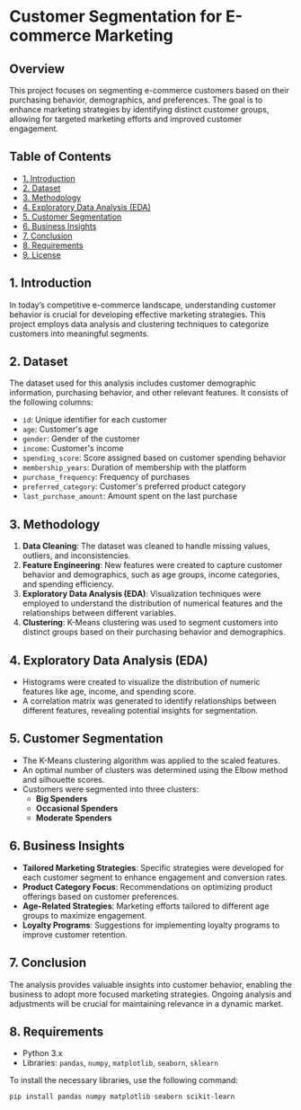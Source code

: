 # Customer Segmentation for E-commerce Marketing

## Overview
This project focuses on segmenting e-commerce customers based on their purchasing behavior, demographics, and preferences. The goal is to enhance marketing strategies by identifying distinct customer groups, allowing for targeted marketing efforts and improved customer engagement.

## Table of Contents
- [1. Introduction](#1-introduction)
- [2. Dataset](#2-dataset)
- [3. Methodology](#3-methodology)
- [4. Exploratory Data Analysis (EDA)](#4-exploratory-data-analysis-eda)
- [5. Customer Segmentation](#5-customer-segmentation)
- [6. Business Insights](#6-business-insights)
- [7. Conclusion](#7-conclusion)
- [8. Requirements](#8-requirements)
- [9. License](#9-license)

## 1. Introduction
In today’s competitive e-commerce landscape, understanding customer behavior is crucial for developing effective marketing strategies. This project employs data analysis and clustering techniques to categorize customers into meaningful segments.

## 2. Dataset
The dataset used for this analysis includes customer demographic information, purchasing behavior, and other relevant features. It consists of the following columns:
- `id`: Unique identifier for each customer
- `age`: Customer's age
- `gender`: Gender of the customer
- `income`: Customer's income
- `spending_score`: Score assigned based on customer spending behavior
- `membership_years`: Duration of membership with the platform
- `purchase_frequency`: Frequency of purchases
- `preferred_category`: Customer's preferred product category
- `last_purchase_amount`: Amount spent on the last purchase

## 3. Methodology
1. **Data Cleaning**: The dataset was cleaned to handle missing values, outliers, and inconsistencies.
2. **Feature Engineering**: New features were created to capture customer behavior and demographics, such as age groups, income categories, and spending efficiency.
3. **Exploratory Data Analysis (EDA)**: Visualization techniques were employed to understand the distribution of numerical features and the relationships between different variables.
4. **Clustering**: K-Means clustering was used to segment customers into distinct groups based on their purchasing behavior and demographics.

## 4. Exploratory Data Analysis (EDA)
- Histograms were created to visualize the distribution of numeric features like age, income, and spending score.
- A correlation matrix was generated to identify relationships between different features, revealing potential insights for segmentation.

## 5. Customer Segmentation
- The K-Means clustering algorithm was applied to the scaled features.
- An optimal number of clusters was determined using the Elbow method and silhouette scores.
- Customers were segmented into three clusters:
  - **Big Spenders**
  - **Occasional Spenders**
  - **Moderate Spenders**

## 6. Business Insights
- **Tailored Marketing Strategies**: Specific strategies were developed for each customer segment to enhance engagement and conversion rates.
- **Product Category Focus**: Recommendations on optimizing product offerings based on customer preferences.
- **Age-Related Strategies**: Marketing efforts tailored to different age groups to maximize engagement.
- **Loyalty Programs**: Suggestions for implementing loyalty programs to improve customer retention.

## 7. Conclusion
The analysis provides valuable insights into customer behavior, enabling the business to adopt more focused marketing strategies. Ongoing analysis and adjustments will be crucial for maintaining relevance in a dynamic market.

## 8. Requirements
- Python 3.x
- Libraries: `pandas`, `numpy`, `matplotlib`, `seaborn`, `sklearn`

To install the necessary libraries, use the following command:
```bash
pip install pandas numpy matplotlib seaborn scikit-learn
